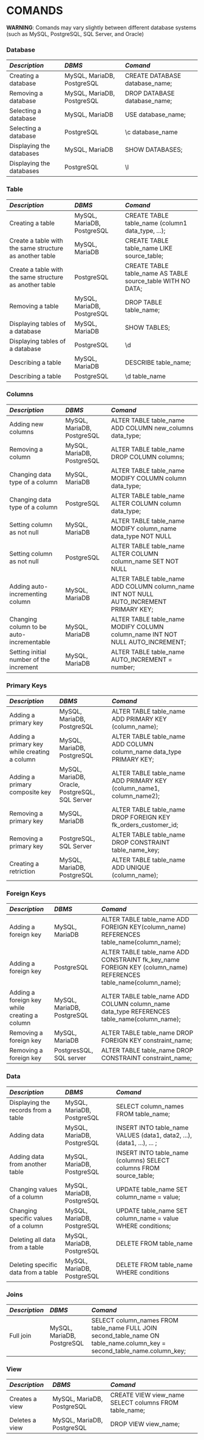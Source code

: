 # COMANDS
**WARNING**: Comands may vary slightly between different database systems (such as MySQL, PostgreSQL, SQL Server, and Oracle)


### Database
| *Description* | *DBMS* | *Comand* |
|:------|:------|:------|
| Creating a database | MySQL, MariaDB, PostgreSQL | CREATE DATABASE database_name; |
| Removing a database | MySQL, MariaDB, PostgreSQL | DROP DATABASE database_name;|
| Selecting a database | MySQL, MariaDB | USE database_name; |
| Selecting a database | PostgreSQL | \c database_name |
| Displaying the databases | MySQL, MariaDB | SHOW DATABASES; |
| Displaying the databases | PostgreSQL | \l |


### Table
| *Description* | *DBMS* | *Comand* |
|:------|:------|:------|
| Creating a table | MySQL, MariaDB, PostgreSQL | CREATE TABLE table_name (column1 data_type, ...); |
| Create a table with the same structure as another table | MySQL, MariaDB | CREATE TABLE table_name LIKE source_table; |
| Create a table with the same structure as another table | PostgreSQL | CREATE TABLE table_name AS TABLE source_table WITH NO DATA; |
| Removing a table | MySQL, MariaDB, PostgreSQL | DROP TABLE table_name; |
| Displaying tables of a database | MySQL, MariaDB | SHOW TABLES; |
| Displaying tables of a database | PostgreSQL | \d |
| Describing a table | MySQL, MariaDB | DESCRIBE table_name; |
| Describing a table | PostgreSQL | \d table_name |


### Columns
| *Description* | *DBMS* | *Comand* |
|:------|:------|:------|
| Adding new columns | MySQL, MariaDB, PostgreSQL | ALTER TABLE table_name ADD COLUMN new_columns data_type; |
| Removing a column | MySQL, MariaDB, PostgreSQL | ALTER TABLE table_name DROP COLUMN columns; |
| Changing data type of a column | MySQL, MariaDB | ALTER TABLE table_name MODIFY COLUMN column data_type; |
| Changing data type of a column | PostgreSQL | ALTER TABLE table_name ALTER COLUMN column data_type; |
| Setting column as not null| MySQL, MariaDB | ALTER TABLE table_name MODIFY column_name data_type NOT NULL |
| Setting column as not null| PostgreSQL | ALTER TABLE table_name ALTER COLUMN column_name SET NOT NULL |
| Adding auto-incrementing column | MySQL, MariaDB | ALTER TABLE table_name ADD COLUMN column_name INT NOT NULL AUTO_INCREMENT PRIMARY KEY; |
| Changing column to be auto-incrementable | MySQL, MariaDB | ALTER TABLE table_name MODIFY COLUMN column_name INT NOT NULL AUTO_INCREMENT; |
| Setting initial number of the increment | MySQL, MariaDB | ALTER TABLE table_name AUTO_INCREMENT = number; |


### Primary Keys
| *Description* | *DBMS* | *Comand* |
|:------|:------|:------|
| Adding a primary key | MySQL, MariaDB, PostgreSQL | ALTER TABLE table_name ADD PRIMARY KEY (column_name); |
| Adding a primary key while creating a column| MySQL, MariaDB, PostgreSQL | ALTER TABLE table_name ADD COLUMN column_name data_type PRIMARY KEY; |
| Adding a primary composite key |  MySQL, MariaDB, Oracle, PostgreSQL, SQL Server | ALTER TABLE table_name ADD PRIMARY KEY (column_name1, column_name2); |
| Removing a primary key | MySQL, MariaDB | ALTER TABLE table_name DROP FOREIGN KEY fk_orders_customer_id; |
| Removing a primary key | PostgreSQL, SQL Server | ALTER TABLE table_name DROP CONSTRAINT table_name_key; |
| Creating a retriction | MySQL, MariaDB, PostgreSQL | ALTER TABLE table_name ADD UNIQUE (column_name); |


### Foreign Keys
| *Description* | *DBMS* | *Comand* |
|:------|:------|:------|
| Adding a foreign key | MySQL, MariaDB | ALTER TABLE table_name ADD FOREIGN KEY(column_name) REFERENCES table_name(column_name); |
| Adding a foreign key | PostgreSQL | ALTER TABLE table_name ADD CONSTRAINT fk_key_name FOREIGN KEY (column_name) REFERENCES table_name(column_name); |
| Adding a foreign key while creating a column | MySQL, MariaDB, PostgreSQL | ALTER TABLE table_name ADD COLUMN column_name data_type REFERENCES table_name(column_name); |
| Removing a foreign key| MySQL, MariaDB | ALTER TABLE table_name DROP FOREIGN KEY constraint_name; |
| Removing a foreign key| PostgresSQL, SQL server | ALTER TABLE table_name DROP CONSTRAINT constraint_name; |


### Data
| *Description* | *DBMS* | *Comand* |
|:------|:------|:------|
| Displaying the records from a table | MySQL, MariaDB, PostgreSQL | SELECT column_names FROM table_name; |
| Adding data | MySQL, MariaDB, PostgreSQL | INSERT INTO table_name VALUES (data1, data2, ...), (data1, ...), ... ; |
| Adding data from another table | MySQL, MariaDB, PostgreSQL | INSERT INTO table_name (columns) SELECT columns FROM source_table; |
| Changing values of a column | MySQL, MariaDB, PostgreSQL | UPDATE table_name SET column_name = value; |
| Changing specific values of a column | MySQL, MariaDB, PostgreSQL | UPDATE table_name SET column_name = value WHERE conditions; |
| Deleting all data from a table | MySQL, MariaDB, PostgreSQL | DELETE FROM table_name |
| Deleting specific data from a table | MySQL, MariaDB, PostgreSQL | DELETE FROM table_name WHERE conditions |

### Joins
| *Description* | *DBMS* | *Comand* |
|:------|:------|:------|
| Full join | MySQL, MariaDB, PostgreSQL | SELECT column_names FROM table_name FULL JOIN second_table_name ON table_name.column_key = second_table_name.column_key; |

### View
| *Description* | *DBMS* | *Comand* |
|:------|:------|:------|
| Creates a view | MySQL, MariaDB, PostgreSQL | CREATE VIEW view_name SELECT columns FROM table_name; |
| Deletes a view | MySQL, MariaDB, PostgreSQL | DROP VIEW view_name; |
